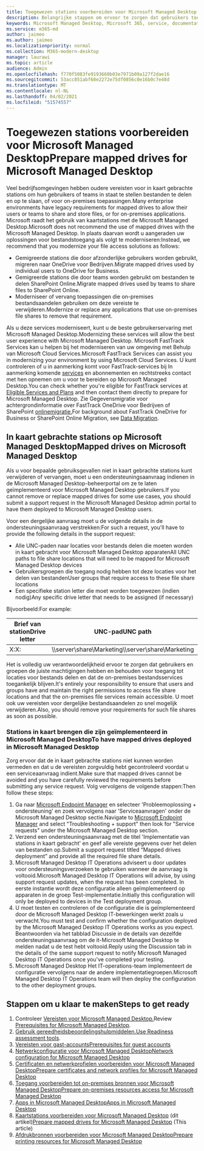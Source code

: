```yaml
---
title: Toegewezen stations voorbereiden voor Microsoft Managed Desktop
description: Belangrijke stappen om ervoor te zorgen dat gebruikers toegang hebben tot gegevens op kaartstations
keywords: Microsoft Managed Desktop, Microsoft 365, service, documentatie
ms.service: m365-md
author: jaimeo
ms.author: jaimeo
ms.localizationpriority: normal
ms.collection: M365-modern-desktop
manager: laurawi
ms.topic: article
audience: Admin
ms.openlocfilehash: f770f5083fe9193660b03e7971b09a127f2dae16
ms.sourcegitcommit: 53acc851abf68e2272e75df0856c0e16b0c7e48d
ms.translationtype: MT
ms.contentlocale: nl-NL
ms.lasthandoff: 04/02/2021
ms.locfileid: "51574557"
---
```

#  <a name="prepare-mapped-drives-for-microsoft-managed-desktop"></a><span data-ttu-id="6d440-104">Toegewezen stations voorbereiden voor Microsoft Managed Desktop</span><span class="sxs-lookup"><span data-stu-id="6d440-104">Prepare mapped drives for Microsoft Managed Desktop</span></span>

<span data-ttu-id="6d440-105">Veel bedrijfsomgevingen hebben oudere vereisten voor in kaart gebrachte stations om hun gebruikers of teams in staat te stellen bestanden te delen en op te slaan, of voor on-premises toepassingen.</span><span class="sxs-lookup"><span data-stu-id="6d440-105">Many enterprise environments have legacy requirements for mapped drives to allow their users or teams to share and store files, or for on-premises applications.</span></span> <span data-ttu-id="6d440-106">Microsoft raadt het gebruik van kaartstations met de Microsoft Managed Desktop.</span><span class="sxs-lookup"><span data-stu-id="6d440-106">Microsoft does not recommend the use of mapped drives with the Microsoft Managed Desktop.</span></span> <span data-ttu-id="6d440-107">In plaats daarvan wordt u aangeraden uw oplossingen voor bestandstoegang als volgt te moderniseren:</span><span class="sxs-lookup"><span data-stu-id="6d440-107">Instead, we recommend that you modernize your file access solutions as follows:</span></span>
  
- <span data-ttu-id="6d440-108">Gemigreerde stations die door afzonderlijke gebruikers worden gebruikt, migreren naar OneDrive voor Bedrijven.</span><span class="sxs-lookup"><span data-stu-id="6d440-108">Migrate mapped drives used by individual users to OneDrive for Business.</span></span> 
- <span data-ttu-id="6d440-109">Gemigreerde stations die door teams worden gebruikt om bestanden te delen SharePoint Online.</span><span class="sxs-lookup"><span data-stu-id="6d440-109">Migrate mapped drives used by teams to share files to SharePoint Online.</span></span> 
- <span data-ttu-id="6d440-110">Moderniseer of vervang toepassingen die on-premises bestandsaandelen gebruiken om deze vereiste te verwijderen.</span><span class="sxs-lookup"><span data-stu-id="6d440-110">Modernize or replace any applications that use on-premises file shares to remove that requirement.</span></span>
  
<span data-ttu-id="6d440-111">Als u deze services moderniseert, kunt u de beste gebruikerservaring met Microsoft Managed Desktop.</span><span class="sxs-lookup"><span data-stu-id="6d440-111">Modernizing these services will allow the best user experience with Microsoft Managed Desktop.</span></span> <span data-ttu-id="6d440-112">Microsoft FastTrack Services kan u helpen bij het moderniseren van uw omgeving met Behulp van Microsoft Cloud Services.</span><span class="sxs-lookup"><span data-stu-id="6d440-112">Microsoft FastTrack Services can assist you in modernizing your environment by using Microsoft Cloud Services.</span></span> <span data-ttu-id="6d440-113">U kunt controleren of u in aanmerking komt voor FastTrack-services bij In aanmerking komende [services](/fasttrack/m365-eligible-services-and-plans) en abonnementen en rechtstreeks contact met hen opnemen om u voor te bereiden op Microsoft Managed Desktop.</span><span class="sxs-lookup"><span data-stu-id="6d440-113">You can check whether you're eligible for FastTrack services at [Eligible Services and Plans](/fasttrack/m365-eligible-services-and-plans) and then contact them directly to prepare for Microsoft Managed Desktop.</span></span> <span data-ttu-id="6d440-114">Zie Gegevensmigratie voor achtergrondinformatie over FastTrack OneDrive voor Bedrijven of SharePoint [onlinemigratie.](/fasttrack/o365-data-migration)</span><span class="sxs-lookup"><span data-stu-id="6d440-114">For background about FastTrack OneDrive for Business or SharePoint Online Migration, see [Data Migration](/fasttrack/o365-data-migration).</span></span>

## <a name="mapped-drives-on-microsoft-managed-desktop"></a><span data-ttu-id="6d440-115">In kaart gebrachte stations op Microsoft Managed Desktop</span><span class="sxs-lookup"><span data-stu-id="6d440-115">Mapped drives on Microsoft Managed Desktop</span></span>
 
<span data-ttu-id="6d440-116">Als u voor bepaalde gebruiksgevallen niet in kaart gebrachte stations kunt verwijderen of vervangen, moet u een ondersteuningsaanvraag indienen in de Microsoft Managed Desktop-beheerportal om ze te laten geïmplementeerd voor Microsoft Managed Desktop gebruikers.</span><span class="sxs-lookup"><span data-stu-id="6d440-116">If you cannot remove or replace mapped drives for some use cases, you should submit a support request in the Microsoft Managed Desktop admin portal to have them deployed to Microsoft Managed Desktop users.</span></span>
    
<span data-ttu-id="6d440-117">Voor een dergelijke aanvraag moet u de volgende details in de ondersteuningsaanvraag verstrekken:</span><span class="sxs-lookup"><span data-stu-id="6d440-117">For such a request, you'll have to provide the following details in the support request:</span></span> 

- <span data-ttu-id="6d440-118">Alle UNC-paden naar locaties voor bestands delen die moeten worden in kaart gebracht voor Microsoft Managed Desktop apparaten</span><span class="sxs-lookup"><span data-stu-id="6d440-118">All UNC paths to file share locations that will need to be mapped for Microsoft Managed Desktop devices</span></span> 
- <span data-ttu-id="6d440-119">Gebruikersgroepen die toegang nodig hebben tot deze locaties voor het delen van bestanden</span><span class="sxs-lookup"><span data-stu-id="6d440-119">User groups that require access to these file share locations</span></span> 
- <span data-ttu-id="6d440-120">Een specifieke station letter die moet worden toegewezen (indien nodig)</span><span class="sxs-lookup"><span data-stu-id="6d440-120">Any specific drive letter that needs to be assigned (if necessary)</span></span>

<span data-ttu-id="6d440-121">Bijvoorbeeld:</span><span class="sxs-lookup"><span data-stu-id="6d440-121">For example:</span></span>

| <span data-ttu-id="6d440-122">Brief van station</span><span class="sxs-lookup"><span data-stu-id="6d440-122">Drive letter</span></span> | <span data-ttu-id="6d440-123">UNC-pad</span><span class="sxs-lookup"><span data-stu-id="6d440-123">UNC path</span></span> | <span data-ttu-id="6d440-124">Gebruikersgroep</span><span class="sxs-lookup"><span data-stu-id="6d440-124">User group</span></span> |
|--------------|----------|------------|
| <span data-ttu-id="6d440-125">X:</span><span class="sxs-lookup"><span data-stu-id="6d440-125">X:</span></span>  | <span data-ttu-id="6d440-126">\\\server\share\Marketing</span><span class="sxs-lookup"><span data-stu-id="6d440-126">\\\server\share\Marketing</span></span> | <span data-ttu-id="6d440-127">ContosoMarketing</span><span class="sxs-lookup"><span data-stu-id="6d440-127">ContosoMarketing</span></span> |

<span data-ttu-id="6d440-128">Het is volledig uw verantwoordelijkheid ervoor te zorgen dat gebruikers en groepen de juiste machtigingen hebben en behouden voor toegang tot locaties voor bestands delen en dat de on-premises bestandsservices toegankelijk blijven.</span><span class="sxs-lookup"><span data-stu-id="6d440-128">It's entirely your responsibility to ensure that users and groups have and maintain the right permissions to access file share locations and that the on-premises file services remain accessible.</span></span> <span data-ttu-id="6d440-129">U moet ook uw vereisten voor dergelijke bestandsaandelen zo snel mogelijk verwijderen.</span><span class="sxs-lookup"><span data-stu-id="6d440-129">Also, you should remove your requirements for such file shares as soon as possible.</span></span>

### <a name="to-have-mapped-drives-deployed-in-microsoft-managed-desktop"></a><span data-ttu-id="6d440-130">Stations in kaart brengen die zijn geïmplementeerd in Microsoft Managed Desktop</span><span class="sxs-lookup"><span data-stu-id="6d440-130">To have mapped drives deployed in Microsoft Managed Desktop</span></span>
 
<span data-ttu-id="6d440-131">Zorg ervoor dat de in kaart gebrachte stations niet kunnen worden vermeden en dat u de vereisten zorgvuldig hebt gecontroleerd voordat u een serviceaanvraag indient.</span><span class="sxs-lookup"><span data-stu-id="6d440-131">Make sure that mapped drives cannot be avoided and you have carefully reviewed the requirements before submitting any service request.</span></span> <span data-ttu-id="6d440-132">Volg vervolgens de volgende stappen:</span><span class="sxs-lookup"><span data-stu-id="6d440-132">Then follow these steps:</span></span>

1. <span data-ttu-id="6d440-133">Ga naar [Microsoft Endpoint Manager](https://endpoint.microsoft.com/) en selecteer 'Probleemoplossing + ondersteuning' en zoek vervolgens naar 'Serviceaanvragen' onder de Microsoft Managed Desktop sectie.</span><span class="sxs-lookup"><span data-stu-id="6d440-133">Navigate to [Microsoft Endpoint Manager](https://endpoint.microsoft.com/) and select "Troubleshooting + support" then look for "Service requests" under the Microsoft Managed Desktop section.</span></span>  
2. <span data-ttu-id="6d440-134">Verzend een ondersteuningsaanvraag met de titel 'Implementatie van stations in kaart gebracht' en geef alle vereiste gegevens over het delen van bestanden op.</span><span class="sxs-lookup"><span data-stu-id="6d440-134">Submit a support request titled “Mapped drives deployment” and provide all the required file share details.</span></span>  
3. <span data-ttu-id="6d440-135">Microsoft Managed Desktop IT Operations adviseert u door updates voor ondersteuningsverzoeken te gebruiken wanneer de aanvraag is voltooid.</span><span class="sxs-lookup"><span data-stu-id="6d440-135">Microsoft Managed Desktop IT Operations will advise, by using support request updates, when the request has been completed.</span></span> <span data-ttu-id="6d440-136">In eerste instantie wordt deze configuratie alleen geïmplementeerd op apparaten in de groep Test-implementatie.</span><span class="sxs-lookup"><span data-stu-id="6d440-136">Initially this configuration will only be deployed to devices in the Test deployment group.</span></span>  
4. <span data-ttu-id="6d440-137">U moet testen en controleren of de configuratie die is geïmplementeerd door de Microsoft Managed Desktop IT-bewerkingen werkt zoals u verwacht.</span><span class="sxs-lookup"><span data-stu-id="6d440-137">You must test and confirm whether the configuration deployed by the Microsoft Managed Desktop IT Operations works as you expect.</span></span> <span data-ttu-id="6d440-138">Beantwoorden via het tabblad Discussie in de details van dezelfde ondersteuningsaanvraag om de it-Microsoft Managed Desktop te melden nadat u de test hebt voltooid.</span><span class="sxs-lookup"><span data-stu-id="6d440-138">Reply using the Discussion tab in the details of the same support request to notify Microsoft Managed Desktop IT Operations once you've completed your testing.</span></span>  
5. <span data-ttu-id="6d440-139">Microsoft Managed Desktop Het IT-operations-team implementeert de configuratie vervolgens naar de andere implementatiegroepen.</span><span class="sxs-lookup"><span data-stu-id="6d440-139">Microsoft Managed Desktop IT Operations team will then deploy the configuration to the other deployment groups.</span></span> 

## <a name="steps-to-get-ready"></a><span data-ttu-id="6d440-140">Stappen om u klaar te maken</span><span class="sxs-lookup"><span data-stu-id="6d440-140">Steps to get ready</span></span>

1. <span data-ttu-id="6d440-141">Controleer [Vereisten voor Microsoft Managed Desktop.](prerequisites.md)</span><span class="sxs-lookup"><span data-stu-id="6d440-141">Review [Prerequisites for Microsoft Managed Desktop](prerequisites.md).</span></span>
2. <span data-ttu-id="6d440-142">[Gebruik gereedheidsbeoordelingshulpmiddelen.](readiness-assessment-tool.md)</span><span class="sxs-lookup"><span data-stu-id="6d440-142">[Use Readiness assessment tools](readiness-assessment-tool.md).</span></span>
3. [<span data-ttu-id="6d440-143">Vereisten voor gast-accounts</span><span class="sxs-lookup"><span data-stu-id="6d440-143">Prerequisites for guest accounts</span></span>](guest-accounts.md)
4. [<span data-ttu-id="6d440-144">Netwerkconfiguratie voor Microsoft Managed Desktop</span><span class="sxs-lookup"><span data-stu-id="6d440-144">Network configuration for Microsoft Managed Desktop</span></span>](network.md)
5. [<span data-ttu-id="6d440-145">Certificaten en netwerkprofielen voorbereiden voor Microsoft Managed Desktop</span><span class="sxs-lookup"><span data-stu-id="6d440-145">Prepare certificates and network profiles for Microsoft Managed Desktop</span></span>](certs-wifi-lan.md)
6. [<span data-ttu-id="6d440-146">Toegang voorbereiden tot on-premises bronnen voor Microsoft Managed Desktop</span><span class="sxs-lookup"><span data-stu-id="6d440-146">Prepare on-premises resources access for Microsoft Managed Desktop</span></span>](authentication.md)
7. [<span data-ttu-id="6d440-147">Apps in Microsoft Managed Desktop</span><span class="sxs-lookup"><span data-stu-id="6d440-147">Apps in Microsoft Managed Desktop</span></span>](apps.md)
8. <span data-ttu-id="6d440-148">[Kaartstations voorbereiden voor Microsoft Managed Desktop](mapped-drives.md) (dit artikel)</span><span class="sxs-lookup"><span data-stu-id="6d440-148">[Prepare mapped drives for Microsoft Managed Desktop](mapped-drives.md) (This article)</span></span>
9. [<span data-ttu-id="6d440-149">Afdrukbronnen voorbereiden voor Microsoft Managed Desktop</span><span class="sxs-lookup"><span data-stu-id="6d440-149">Prepare printing resources for Microsoft Managed Desktop</span></span>](printing.md)

